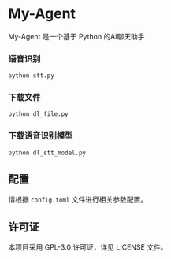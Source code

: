 # My-Agent

My-Agent 是一个基于 Python 的Ai聊天助手



### 语音识别

```bash
python stt.py
```

### 下载文件

```bash
python dl_file.py
```

### 下载语音识别模型

```bash
python dl_stt_model.py
```


## 配置

请根据 `config.toml` 文件进行相关参数配置。

## 许可证

本项目采用 GPL-3.0 许可证，详见 LICENSE 文件。
